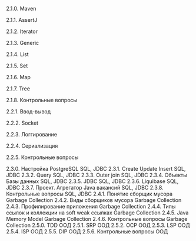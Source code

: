    2.1.0. Maven

   2.1.1. AssertJ

   2.1.2. Iterator

   2.1.3. Generic

   2.1.4. List

   2.1.5. Set

   2.1.6. Map

   2.1.7. Tree

   2.1.8. Контрольные вопросы

   2.2.1. Ввод-вывод

   2.2.2. Socket

   2.2.3. Логгирование

   2.2.4. Сериализация

   2.2.5. Контрольные вопросы

   2.3.0. Настройка PostgreSQL
SQL, JDBC
   2.3.1. Create Update Insert
SQL, JDBC
   2.3.2. Query
SQL, JDBC
   2.3.3. Outer join
SQL, JDBC
   2.3.4. Объекты Базы данных
SQL, JDBC
   2.3.5. JDBC
SQL, JDBC
   2.3.6. Liquibase
SQL, JDBC
   2.3.7. Проект. Агрегатор Java вакансий
SQL, JDBC
   2.3.8. Контрольные вопросы
SQL, JDBC
   2.4.1. Понятие сборщик мусора
Garbage Collection
   2.4.2. Виды сборщиков мусора
Garbage Collection
   2.4.3. Профилирование приложения
Garbage Collection
   2.4.4. Типы ссылок и коллекции на soft weak ссылках
Garbage Collection
   2.4.5. Java Memory Model
Garbage Collection
   2.4.6. Контрольные вопросы
Garbage Collection
   2.5.0. TDD
ООД
   2.5.1. SRP
ООД
   2.5.2. OCP
ООД
   2.5.3. LSP
ООД
   2.5.4. ISP
ООД
   2.5.5. DIP
ООД
   2.5.6. Контрольные вопросы
ООД